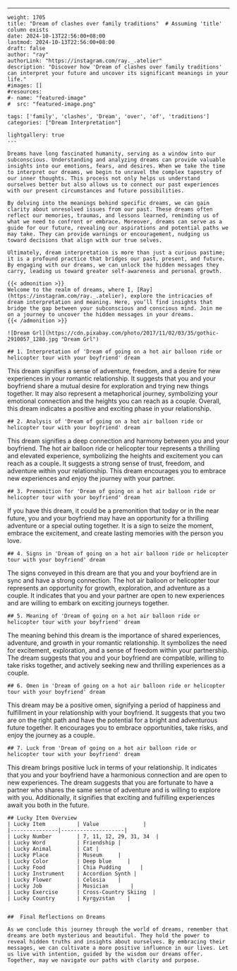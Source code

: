 ---
    weight: 1705
    title: "Dream of clashes over family traditions"  # Assuming 'title' column exists
    date: 2024-10-13T22:56:00+08:00
    lastmod: 2024-10-13T22:56:00+08:00
    draft: false
    author: "ray"
    authorLink: "https://instagram.com/ray._.atelier"
    description: "Discover how 'Dream of clashes over family traditions' can interpret your future and uncover its significant meanings in your life."
    #images: []
    #resources:
    #- name: "featured-image"
    #  src: "featured-image.png"
    
    tags: ['family', 'clashes', 'Dream', 'over', 'of', 'traditions']
    categories: ["Dream Interpretation"]
    
    lightgallery: true
    ---
    
    Dreams have long fascinated humanity, serving as a window into our subconscious. Understanding and analyzing dreams can provide valuable insights into our emotions, fears, and desires. When we take the time to interpret our dreams, we begin to unravel the complex tapestry of our inner thoughts. This process not only helps us understand ourselves better but also allows us to connect our past experiences with our present circumstances and future possibilities.
    
    By delving into the meanings behind specific dreams, we can gain clarity about unresolved issues from our past. These dreams often reflect our memories, traumas, and lessons learned, reminding us of what we need to confront or embrace. Moreover, dreams can serve as a guide for our future, revealing our aspirations and potential paths we may take. They can provide warnings or encouragement, nudging us toward decisions that align with our true selves.
    
    Ultimately, dream interpretation is more than just a curious pastime; it is a profound practice that bridges our past, present, and future. By engaging with our dreams, we can unlock the hidden messages they carry, leading us toward greater self-awareness and personal growth.
    
    {{< admonition >}}
    Welcome to the realm of dreams, where I, [Ray](https://instagram.com/ray._.atelier), explore the intricacies of dream interpretation and meaning. Here, you’ll find insights that bridge the gap between your subconscious and conscious mind. Join me on a journey to uncover the hidden messages in your dreams.
    {{< /admonition >}}
    
    ![Dream Grl](https://cdn.pixabay.com/photo/2017/11/02/03/35/gothic-2910057_1280.jpg "Dream Grl")
    
    ## 1. Interpretation of 'Dream of going on a hot air balloon ride or helicopter tour with your boyfriend' dream
    
This dream signifies a sense of adventure, freedom, and a desire for new experiences in your romantic relationship. It suggests that you and your boyfriend share a mutual desire for exploration and trying new things together. It may also represent a metaphorical journey, symbolizing your emotional connection and the heights you can reach as a couple. Overall, this dream indicates a positive and exciting phase in your relationship.
    
    ## 2. Analysis of 'Dream of going on a hot air balloon ride or helicopter tour with your boyfriend' dream
    
This dream signifies a deep connection and harmony between you and your boyfriend. The hot air balloon ride or helicopter tour represents a thrilling and elevated experience, symbolizing the heights and excitement you can reach as a couple. It suggests a strong sense of trust, freedom, and adventure within your relationship. This dream encourages you to embrace new experiences and enjoy the journey with your partner.
    
    ## 3. Premonition for 'Dream of going on a hot air balloon ride or helicopter tour with your boyfriend' dream
    
If you have this dream, it could be a premonition that today or in the near future, you and your boyfriend may have an opportunity for a thrilling adventure or a special outing together. It is a sign to seize the moment, embrace the excitement, and create lasting memories with the person you love.
    
    ## 4. Signs in 'Dream of going on a hot air balloon ride or helicopter tour with your boyfriend' dream
    
The signs conveyed in this dream are that you and your boyfriend are in sync and have a strong connection. The hot air balloon or helicopter tour represents an opportunity for growth, exploration, and adventure as a couple. It indicates that you and your partner are open to new experiences and are willing to embark on exciting journeys together.
    
    ## 5. Meaning of 'Dream of going on a hot air balloon ride or helicopter tour with your boyfriend' dream
    
The meaning behind this dream is the importance of shared experiences, adventure, and growth in your romantic relationship. It symbolizes the need for excitement, exploration, and a sense of freedom within your partnership. The dream suggests that you and your boyfriend are compatible, willing to take risks together, and actively seeking new and thrilling experiences as a couple.
    
    ## 6. Omen in 'Dream of going on a hot air balloon ride or helicopter tour with your boyfriend' dream
    
This dream may be a positive omen, signifying a period of happiness and fulfillment in your relationship with your boyfriend. It suggests that you two are on the right path and have the potential for a bright and adventurous future together. It encourages you to embrace opportunities, take risks, and enjoy the journey as a couple.
    
    ## 7. Luck from 'Dream of going on a hot air balloon ride or helicopter tour with your boyfriend' dream
    
This dream brings positive luck in terms of your relationship. It indicates that you and your boyfriend have a harmonious connection and are open to new experiences. The dream suggests that you are fortunate to have a partner who shares the same sense of adventure and is willing to explore with you. Additionally, it signifies that exciting and fulfilling experiences await you both in the future.
    
    ## Lucky Item Overview
    | Lucky Item          | Value              |
    |---------------|--------------------|
    | Lucky Number        | 7, 11, 12, 29, 31, 34  |
    | Lucky Word          | Friendship |
    | Lucky Animal        | Cat |
    | Lucky Place         | Museum     |
    | Lucky Color         | Deep blue     |
    | Lucky Food          | Chia Pudding      |
    | Lucky Instrument    | Accordion Synth |
    | Lucky Flower        | Celosia    |
    | Lucky Job           | Musician       |
    | Lucky Exercise      | Cross-Country Skiing  |
    | Lucky Country       | Kyrgyzstan    |
    
    
    ##  Final Reflections on Dreams
    
    As we conclude this journey through the world of dreams, remember that dreams are both mysterious and beautiful. They hold the power to reveal hidden truths and insights about ourselves. By embracing their messages, we can cultivate a more positive influence in our lives. Let us live with intention, guided by the wisdom our dreams offer. Together, may we navigate our paths with clarity and purpose.
    
